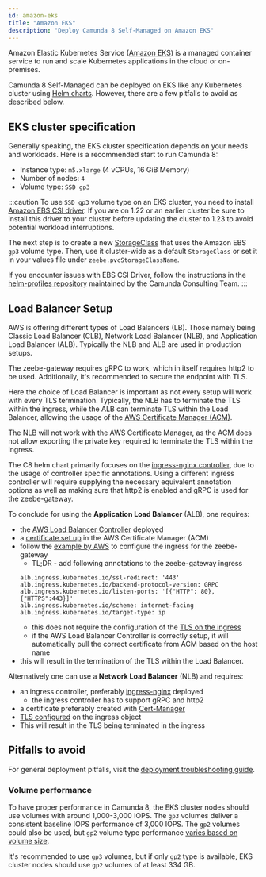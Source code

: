 ```yaml
---
id: amazon-eks
title: "Amazon EKS"
description: "Deploy Camunda 8 Self-Managed on Amazon EKS"
---
```


Amazon Elastic Kubernetes Service ([Amazon EKS](https://aws.amazon.com/eks/)) is a managed
container service to run and scale Kubernetes applications in the cloud or on-premises.

Camunda 8 Self-Managed can be deployed on EKS like any Kubernetes cluster using [Helm charts](../../deploy.md). However, there are a few pitfalls to avoid as described below.

## EKS cluster specification

Generally speaking, the EKS cluster specification depends on your needs and workloads.
Here is a recommended start to run Camunda 8:

- Instance type: `m5.xlarge` (4 vCPUs, 16 GiB Memory)
- Number of nodes: `4`
- Volume type: `SSD gp3`

:::caution
To use `SSD gp3` volume type on an EKS cluster, you need to install
[Amazon EBS CSI driver](https://docs.aws.amazon.com/eks/latest/userguide/ebs-csi.html).
If you are on 1.22 or an earlier cluster be sure to install this driver to your cluster before updating the cluster to 1.23 to avoid potential workload interruptions.

The next step is to create a new
[StorageClass](https://docs.aws.amazon.com/eks/latest/userguide/storage-classes.html)
that uses the Amazon EBS `gp3` volume type. Then, use it cluster-wide as a default
`StorageClass` or set it in your values file under `zeebe.pvcStorageClassName`.

If you encounter issues with EBS CSI Driver, follow the instructions in the [helm-profiles repository](https://github.com/camunda-community-hub/camunda-8-helm-profiles/blob/main/aws/README.md#ebs-csi-driver-addon) maintained by the Camunda Consulting Team.
:::

## Load Balancer Setup

AWS is offering different types of Load Balancers (LB). Those namely being Classic Load Balancer (CLB), Network Load Balancer (NLB), and Application Load Balancer (ALB). Typically the NLB and ALB are used in production setups.

The zeebe-gateway requires gRPC to work, which in itself requires http2 to be used. Additionally, it's recommended to secure the endpoint with TLS.

Here the choice of Load Balancer is important as not every setup will work with every TLS termination. Typically, the NLB has to terminate the TLS within the ingress, while the ALB can terminate TLS within the Load Balancer, allowing the usage of the [AWS Certificate Manager (ACM)](https://aws.amazon.com/certificate-manager/).

The NLB will not work with the AWS Certificate Manager, as the ACM does not allow exporting the private key required to terminate the TLS within the ingress.

The C8 helm chart primarily focuses on the [ingress-nginx controller](https://github.com/kubernetes/ingress-nginx), due to the usage of controller specific annotations. Using a different ingress controller will require supplying the necessary equivalent annotation options as well as making sure that http2 is enabled and gRPC is used for the zeebe-gateway.

To conclude for using the **Application Load Balancer** (ALB), one requires:

- the [AWS Load Balancer Controller](https://kubernetes-sigs.github.io/aws-load-balancer-controller/) deployed
- a [certificate set up](https://docs.aws.amazon.com/acm/latest/userguide/gs-acm-request-public.html) in the AWS Certificate Manager (ACM)
- follow the [example by AWS](https://github.com/kubernetes-sigs/aws-load-balancer-controller/blob/main/docs/examples/grpc_server.md) to configure the ingress for the zeebe-gateway
  - TL;DR - add following annotations to the zeebe-gateway ingress
  ```shell
  alb.ingress.kubernetes.io/ssl-redirect: '443'
  alb.ingress.kubernetes.io/backend-protocol-version: GRPC
  alb.ingress.kubernetes.io/listen-ports: '[{"HTTP": 80}, {"HTTPS":443}]'
  alb.ingress.kubernetes.io/scheme: internet-facing
  alb.ingress.kubernetes.io/target-type: ip
  ```
  - this does not require the configuration of the [TLS on the ingress](https://kubernetes.io/docs/concepts/services-networking/ingress/#tls)
  - if the AWS Load Balancer Controller is correctly setup, it will automatically pull the correct certificate from ACM based on the host name
- this will result in the termination of the TLS within the Load Balancer.

Alternatively one can use a **Network Load Balancer** (NLB) and requires:

- an ingress controller, preferably [ingress-nginx](https://github.com/kubernetes/ingress-nginx) deployed
  - the ingress controller has to support gRPC and http2
- a certificate preferably created with [Cert-Manager](https://cert-manager.io/)
- [TLS configured](https://kubernetes.io/docs/concepts/services-networking/ingress/#tls) on the ingress object
- This will result in the TLS being terminated in the ingress

## Pitfalls to avoid

For general deployment pitfalls, visit the [deployment troubleshooting guide](../../../troubleshooting.md).

### Volume performance

To have proper performance in Camunda 8, the EKS cluster nodes should use volumes
with around 1,000-3,000 IOPS. The `gp3` volumes deliver a consistent baseline IOPS performance
of 3,000 IOPS. The `gp2` volumes could also be used, but `gp2` volume type performance
[varies based on volume size](https://docs.aws.amazon.com/AWSEC2/latest/UserGuide/general-purpose.html#gp2-performance).

It's recommended to use `gp3` volumes, but if only `gp2` type is available, EKS cluster nodes
should use `gp2` volumes of at least 334 GB.
